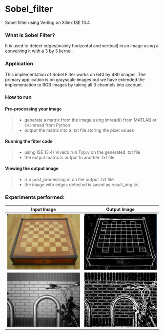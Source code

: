 # Sobel_filter
Sobel filter using Verilog on Xilinx ISE 13.4
### What is Sobel Filter?
It is used to detect edges(mainly horizontal and vertical) in an image using a convolving it with a 3 by 3 kernel.
### Application
This implementation of Sobel Filter works on 640 by 480 images. The primary application is on grayscale images but we have extended the implementation to RGB images by taking all 3 channels into account.
### How to run
#### Pre-processing your image
> - generate a matrix from the image using imread() from MATLAB or cv.imread from Python
> - output the matrix into a .txt file storing the pixel values
#### Running the filter code
> - using ISE 13.4/ Vivado run Top.v on the generated .txt file
> - the output matrix is output to another .txt file
#### Viewing the output image
> - run post_processing.m on the output .txt file 
> - the image with edges detected is saved as result_img.txt

### Experiments performed:
| Input Image | Output Image |
| ----------- | ------------  |
| ![alt text](Reports/Inputs&Matlab_codes/chess.png)     | ![alt text](Reports/Outputs/output_chess.png)       |
| ![alt text](Reports/Inputs&Matlab_codes/sbl.jpg)|![alt text](Reports/Outputs/output.png)       |





